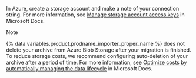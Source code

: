 In Azure, create a storage account and make a note of your connection string. For more information, see [Manage storage account access keys](https://learn.microsoft.com/en-gb/azure/storage/common/storage-account-keys-manage?tabs=azure-portal#regenerate-access-keys) in Microsoft Docs.

> [!NOTE]
> {% data variables.product.prodname_importer_proper_name %} does not delete your archive from Azure Blob Storage after your migration is finished. To reduce storage costs, we recommend configuring auto-deletion of your archive after a period of time. For more information, see [Optimize costs by automatically managing the data lifecycle](https://learn.microsoft.com/en-us/azure/storage/blobs/lifecycle-management-overview) in Microsoft Docs.
